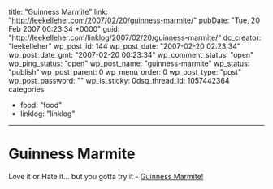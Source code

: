 title: "Guinness Marmite"
link: "http://leekelleher.com/2007/02/20/guinness-marmite/"
pubDate: "Tue, 20 Feb 2007 00:23:34 +0000"
guid: "http://leekelleher.com/linklog/2007/02/20/guinness-marmite/"
dc_creator: "leekelleher"
wp_post_id: 144
wp_post_date: "2007-02-20 02:23:34"
wp_post_date_gmt: "2007-02-20 00:23:34"
wp_comment_status: "open"
wp_ping_status: "open"
wp_post_name: "guinness-marmite"
wp_status: "publish"
wp_post_parent: 0
wp_menu_order: 0
wp_post_type: "post"
wp_post_password: ""
wp_is_sticky: 0dsq_thread_id: 1057442364
categories:
  - food: "food"
  - linklog: "linklog"

---

# Guinness Marmite

Love it or Hate it... but you gotta try it - <a href="http://xo.typepad.com/blog/2007/02/guinness_marmit.html">Guinness Marmite!</a>